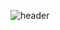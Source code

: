 ![header](https://capsule-render.vercel.app/api?type=rounded&color=auto&height=170&section=header&text=capsule%20render&fontSize=90)
